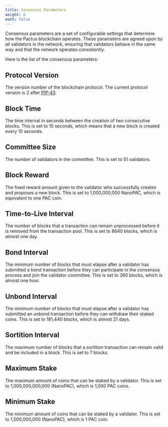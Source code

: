 ```yaml
---
title: Consensus Parameters
weight: 6
math: false
---
```


Consensus parameters are a set of configurable settings that determine how the Pactus blockchain operates.
These parameters are agreed upon by all validators in the network,
ensuring that validators behave in the same way and that the network operates consistently.

Here is the list of the consensus parameters:

## Protocol Version

The version number of the blockchain protocol.
The current protocol version is 2 after [PIP-43](https://pips.pactus.org/PIPs/pip-43).

## Block Time

The time interval in seconds between the creation of two consecutive blocks.
This is set to 10 seconds, which means that a new block is created every 10 seconds.

## Committee Size

The number of validators in the committee.
This is set to 51 validators.

## Block Reward

The fixed reward amount given to the validator who successfully creates and proposes a new block.
This is set to 1,000,000,000 NanoPAC, which is equivalent to one PAC coin.

## Time-to-Live Interval

The number of blocks that a transaction can remain unprocessed before
it is removed from the transaction pool.
This is set to 8640 blocks, which is almost one day.

## Bond Interval

The minimum number of blocks that must elapse after a validator has submitted a bond transaction
before they can participate in the consensus process and join the validator committee.
This is set to 360 blocks, which is almost one hour.

## Unbond Interval

The minimum number of blocks that must elapse after a validator has submitted
an unbond transaction before
they can withdraw their staked coins.
This is set to 181,440 blocks, which is almost 21 days.

## Sortition Interval

The maximum number of blocks that a sortition transaction can remain valid and be included
in a block.
This is set to 7 blocks.

## Maximum Stake

The maximum amount of coins that can be staked by a validator.
This is set to 1,000,000,000,000 (NanoPAC), which is 1,000 PAC coins.

## Minimum Stake

The minimum amount of coins that can be staked by a validator.
This is set to 1,000,000,000 (NanoPAC), which is 1 PAC coin.
